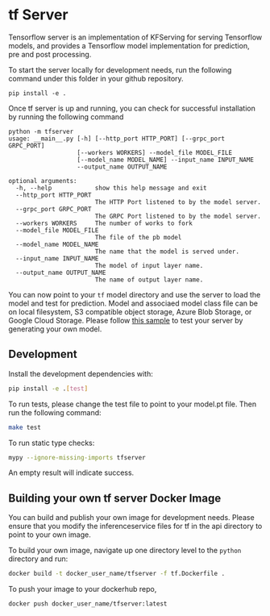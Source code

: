 # tf Server

Tensorflow server is an implementation of KFServing for serving Tensorflow models, and provides a Tensorflow model implementation for prediction, pre and post processing.

To start the server locally for development needs, run the following command under this folder in your github repository.

```
pip install -e .
```

Once tf server is up and running, you can check for successful installation by running the following command

```
python -m tfserver
usage: __main__.py [-h] [--http_port HTTP_PORT] [--grpc_port GRPC_PORT]
                   [--workers WORKERS] --model_file MODEL_FILE
                   [--model_name MODEL_NAME] --input_name INPUT_NAME
                   --output_name OUTPUT_NAME

optional arguments:
  -h, --help            show this help message and exit
  --http_port HTTP_PORT
                        The HTTP Port listened to by the model server.
  --grpc_port GRPC_PORT
                        The GRPC Port listened to by the model server.
  --workers WORKERS     The number of works to fork
  --model_file MODEL_FILE
                        The file of the pb model
  --model_name MODEL_NAME
                        The name that the model is served under.
  --input_name INPUT_NAME
                        The model of input layer name.
  --output_name OUTPUT_NAME
                        The name of output layer name.
```

You can now point to your `tf` model directory and use the server to load the model and test for prediction. Model and associaed model class file can be on local filesystem, S3 compatible object storage, Azure Blob Storage, or Google Cloud Storage. Please follow [this sample](https://github.com/kubeflow/kfserving/tree/master/docs/samples/tf) to test your server by generating your own model.

## Development

Install the development dependencies with:

```bash
pip install -e .[test]
```

To run tests, please change the test file to point to your model.pt file. Then run the following command:

```bash
make test
```

To run static type checks:

```bash
mypy --ignore-missing-imports tfserver
```

An empty result will indicate success.

## Building your own tf server Docker Image

You can build and publish your own image for development needs. Please ensure that you modify the inferenceservice files for tf in the api directory to point to your own image.

To build your own image, navigate up one directory level to the `python` directory and run:

```bash
docker build -t docker_user_name/tfserver -f tf.Dockerfile .
```

To push your image to your dockerhub repo,

```bash
docker push docker_user_name/tfserver:latest
```
